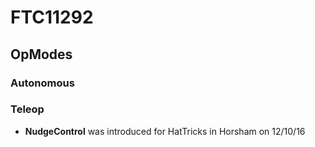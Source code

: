 # FTC11292
## OpModes
### Autonomous
### Teleop
  * **NudgeControl** was introduced for HatTricks in Horsham on 12/10/16
